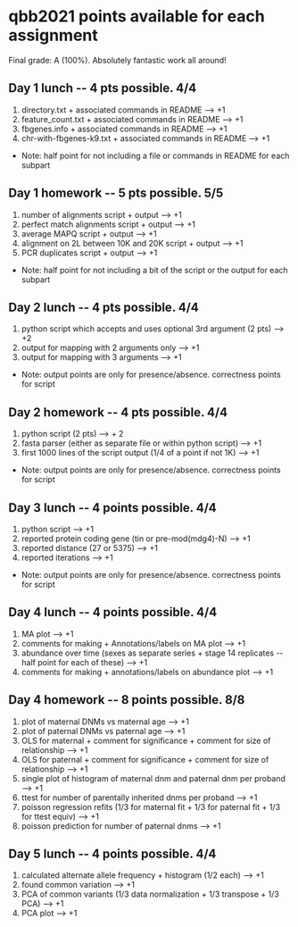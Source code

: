 # qbb2021 points available for each assignment

Final grade: A (100%). Absolutely fantastic work all around!

## Day 1 lunch -- 4 pts possible. 4/4

1. directory.txt + associated commands in README --> +1
2. feature_count.txt + associated commands in README --> +1
3. fbgenes.info + associated commands in README --> +1
4. chr-with-fbgenes-k9.txt + associated commands in README --> +1

* Note: half point for not including a file or commands in README for each subpart

## Day 1 homework -- 5 pts possible. 5/5

1. number of alignments script + output --> +1
2. perfect match alignments script + output --> +1
3. average MAPQ script + output --> +1
4. alignment on 2L between 10K and 20K script + output --> +1
5. PCR duplicates script + output --> +1

* Note: half point for not including a bit of the script or the output for each subpart

## Day 2 lunch -- 4 pts possible. 4/4

1. python script which accepts and uses optional 3rd argument (2 pts) --> +2
2. output for mapping with 2 arguments only --> +1
3. output for mapping with 3 arguments --> +1

* Note: output points are only for presence/absence. correctness points for script

## Day 2 homework -- 4 pts possible. 4/4

1. python script (2 pts) --> + 2
2. fasta parser (either as separate file or within python script) --> +1
3. first 1000 lines of the script output (1/4 of a point if not 1K) --> +1

* Note: output points are only for presence/absence. correctness points for script

## Day 3 lunch -- 4 points possible. 4/4

1. python script --> +1
2. reported protein coding gene (tin or pre-mod(mdg4)-N) --> +1
3. reported distance (27 or 5375) --> +1
4. reported iterations --> +1

* Note: output points are only for presence/absence. correctness points for script

## Day 4 lunch -- 4 points possible. 4/4

1. MA plot --> +1
2. comments for making + Annotations/labels on MA plot --> +1
3. abundance over time (sexes as separate series + stage 14 replicates -- half point for each of these) --> +1
4. comments for making + annotations/labels on abundance plot --> +1

## Day 4 homework -- 8 points possible. 8/8

1. plot of maternal DNMs vs maternal age --> +1
2. plot of paternal DNMs vs paternal age --> +1
3. OLS for maternal + comment for significance + comment for size of relationship --> +1
4. OLS for paternal + comment for significance + comment for size of relationship --> +1
5. single plot of histogram of maternal dnm and paternal dnm per proband --> +1
6. ttest for number of parentally inherited dnms per proband --> +1
7. poisson regression refits (1/3 for maternal fit + 1/3 for paternal fit + 1/3 for ttest equiv) --> +1
8. poisson prediction for number of paternal dnms --> +1

## Day 5 lunch -- 4 points possible. 4/4

1. calculated alternate allele frequency + histogram (1/2 each) --> +1
2. found common variation --> +1
3. PCA of common variants (1/3 data normalization + 1/3 transpose + 1/3 PCA) --> +1
4. PCA plot --> +1
